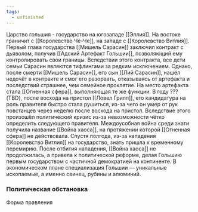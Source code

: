 ```yaml
---
tags:
  - unfinished
---
```

Царство гольшия - государство на югозападе [[Эллия]]. На востоке граничит с [[Королевство Че-Че]], на западе с [[Королевство Витлия]]. Первый глава государства [[Мишель Сарасин]] заключил контракт с дьяволом, получив [[Адский Артефакт Гольшии]], позволяющий ему контролировать свои границы. Вследствии этого контракта, все дети семьи Сарасин являются тифлингами за редким исключением. Однако, после смерти [[Мишель Сарасин]], его сын [[Лий Сарасин]], нашёл недочёт в контракте и смог его разорвать, отказываясь от артефакта и последствий страшнее, чем семейное проклятие. На место артефакта стала [[Огненная сфера]], выполняющая те же функции.
В году ??? (TBD), после восхода на пристол [[Ловел Грилп]], его кандидатура на роль правителя быстро стала рушиться, из-за чего он умер от рук повстанцев через неделю после восхода на пристол. Вследствие этого произошёл политический кризис из-за невозможности чётко определить следующего правителя. Междоусобная война среди знати получила название [[Война хаоса]], на протяжении которой [[Огненная сфера]] не действовала. Спустя полгода, из-за нападения [[Королевство Витлия]] на государство, знать пришла к временному перемирию. После отбития нападения, [[Война хаоса]] не продолжилась, а привела к политической реформе, делая Гольшию первым государством с частичной демократией на континенте.
В экономическом плане специализация Гольшии — уникальные ископаемые, а именно свинец, рубины и алюминий.

### Политическая обстановка

Форма правления 